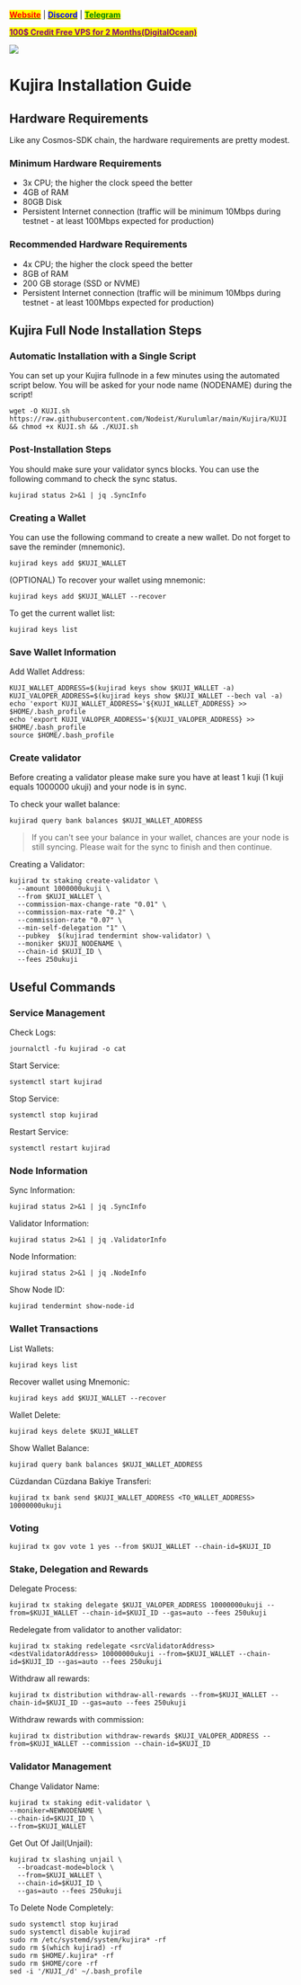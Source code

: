 &#x20;                                                       [<mark style="color:red;">**Website**</mark>](https://nodeist.net/) | [<mark style="color:blue;">**Discord**</mark>](https://discord.gg/ypx7mJ6Zzb) | [<mark style="color:green;">**Telegram**</mark>](https://t.me/noodeist)

&#x20;                                     [<mark style="color:purple;">**100$ Credit Free VPS for 2 Months(DigitalOcean)**</mark>](https://www.digitalocean.com/?refcode=410c988c8b3e&utm_campaign=Referral_Invite&utm_medium=Referral_Program&utm_source=badge)

![](https://i.hizliresim.com/hb4a5iv.png)


# Kujira Installation Guide
## Hardware Requirements
Like any Cosmos-SDK chain, the hardware requirements are pretty modest.

### Minimum Hardware Requirements
  - 3x CPU; the higher the clock speed the better
  - 4GB of RAM
  - 80GB Disk
  - Persistent Internet connection (traffic will be minimum 10Mbps during testnet - at least 100Mbps expected for production)

### Recommended Hardware Requirements
  - 4x CPU; the higher the clock speed the better
  - 8GB of RAM
  - 200 GB storage (SSD or NVME)
  - Persistent Internet connection (traffic will be minimum 10Mbps during testnet - at least 100Mbps expected for production)

## Kujira Full Node Installation Steps
### Automatic Installation with a Single Script
You can set up your Kujira fullnode in a few minutes using the automated script below.
You will be asked for your node name (NODENAME) during the script!

```
wget -O KUJI.sh https://raw.githubusercontent.com/Nodeist/Kurulumlar/main/Kujira/KUJI && chmod +x KUJI.sh && ./KUJI.sh
```

### Post-Installation Steps

You should make sure your validator syncs blocks.
You can use the following command to check the sync status.
```
kujirad status 2>&1 | jq .SyncInfo
```

### Creating a Wallet
You can use the following command to create a new wallet. Do not forget to save the reminder (mnemonic).
```
kujirad keys add $KUJI_WALLET
```

(OPTIONAL) To recover your wallet using mnemonic:
```
kujirad keys add $KUJI_WALLET --recover
```

To get the current wallet list:
```
kujirad keys list
```

### Save Wallet Information
Add Wallet Address:
```
KUJI_WALLET_ADDRESS=$(kujirad keys show $KUJI_WALLET -a)
KUJI_VALOPER_ADDRESS=$(kujirad keys show $KUJI_WALLET --bech val -a)
echo 'export KUJI_WALLET_ADDRESS='${KUJI_WALLET_ADDRESS} >> $HOME/.bash_profile
echo 'export KUJI_VALOPER_ADDRESS='${KUJI_VALOPER_ADDRESS} >> $HOME/.bash_profile
source $HOME/.bash_profile
```


### Create validator
Before creating a validator please make sure you have at least 1 kuji (1 kuji equals 1000000 ukuji) and your node is in sync.

To check your wallet balance:
```
kujirad query bank balances $KUJI_WALLET_ADDRESS
```
> If you can't see your balance in your wallet, chances are your node is still syncing. Please wait for the sync to finish and then continue.

Creating a Validator:
```
kujirad tx staking create-validator \
  --amount 1000000ukuji \
  --from $KUJI_WALLET \
  --commission-max-change-rate "0.01" \
  --commission-max-rate "0.2" \
  --commission-rate "0.07" \
  --min-self-delegation "1" \
  --pubkey  $(kujirad tendermint show-validator) \
  --moniker $KUJI_NODENAME \
  --chain-id $KUJI_ID \
  --fees 250ukuji
```



## Useful Commands
### Service Management
Check Logs:
```
journalctl -fu kujirad -o cat
```

Start Service:
```
systemctl start kujirad
```

Stop Service:
```
systemctl stop kujirad
```

Restart Service:
```
systemctl restart kujirad
```

### Node Information
Sync Information:
```
kujirad status 2>&1 | jq .SyncInfo
```

Validator Information:
```
kujirad status 2>&1 | jq .ValidatorInfo
```

Node Information:
```
kujirad status 2>&1 | jq .NodeInfo
```

Show Node ID:
```
kujirad tendermint show-node-id
```

### Wallet Transactions
List Wallets:
```
kujirad keys list
```

Recover wallet using Mnemonic:
```
kujirad keys add $KUJI_WALLET --recover
```

Wallet Delete:
```
kujirad keys delete $KUJI_WALLET
```

Show Wallet Balance:
```
kujirad query bank balances $KUJI_WALLET_ADDRESS
```

Cüzdandan Cüzdana Bakiye Transferi:
```
kujirad tx bank send $KUJI_WALLET_ADDRESS <TO_WALLET_ADDRESS> 10000000ukuji
```

### Voting
```
kujirad tx gov vote 1 yes --from $KUJI_WALLET --chain-id=$KUJI_ID
```

### Stake, Delegation and Rewards
Delegate Process:
```
kujirad tx staking delegate $KUJI_VALOPER_ADDRESS 10000000ukuji --from=$KUJI_WALLET --chain-id=$KUJI_ID --gas=auto --fees 250ukuji
```

Redelegate from validator to another validator:
```
kujirad tx staking redelegate <srcValidatorAddress> <destValidatorAddress> 10000000ukuji --from=$KUJI_WALLET --chain-id=$KUJI_ID --gas=auto --fees 250ukuji
```

Withdraw all rewards:
```
kujirad tx distribution withdraw-all-rewards --from=$KUJI_WALLET --chain-id=$KUJI_ID --gas=auto --fees 250ukuji
```

Withdraw rewards with commission:
```
kujirad tx distribution withdraw-rewards $KUJI_VALOPER_ADDRESS --from=$KUJI_WALLET --commission --chain-id=$KUJI_ID
```

### Validator Management
Change Validator Name:
```
kujirad tx staking edit-validator \
--moniker=NEWNODENAME \
--chain-id=$KUJI_ID \
--from=$KUJI_WALLET
```

Get Out Of Jail(Unjail):
```
kujirad tx slashing unjail \
  --broadcast-mode=block \
  --from=$KUJI_WALLET \
  --chain-id=$KUJI_ID \
  --gas=auto --fees 250ukuji
```

To Delete Node Completely:
```
sudo systemctl stop kujirad
sudo systemctl disable kujirad
sudo rm /etc/systemd/system/kujira* -rf
sudo rm $(which kujirad) -rf
sudo rm $HOME/.kujira* -rf
sudo rm $HOME/core -rf
sed -i '/KUJI_/d' ~/.bash_profile
```
